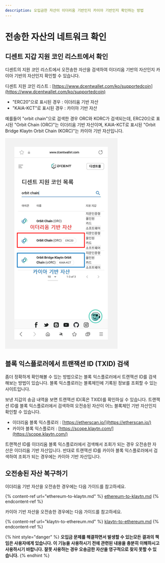 ```yaml
---
description: 오입금한 자산이 이더리움 기반인지 카이아 기반인지 확인하는 방법
---
```


# 전송한 자산의 네트워크 확인

## 디센트 지갑 지원 코인 리스트에서 확인

디센트의 지원 코인 리스트에서 오전송한 자산을 검색하여 이더리움 기반의 자산인지 카이아 기반의 자산인지 확인할 수 있습니다.&#x20;

디센트 지원 코인 리스트 : [https://www.dcentwallet.com/ko/supportedcoin](https://www.dcentwallet.com/ko/supportedcoin)

* "ERC20"으로 표시된 경우 : 이더리움 기반 자산
* "KAIA-KCT"로 표시된 경우 : 카이아 기반 자산

예를들어 "orbit chain"으로 검색한 경우 ORC와 KORC가 검색되는데, ERC20으로 표시된 "Orbit Chain (ORC)"는 이더리움 기반 자산이며, KAIA-KCT로 표시된 "Orbit Bridge Klaytn Orbit Chain (KORC)"는 카이아 기반 자산입니다.

<div align="left"><img src="../.gitbook/assets/오전송.png" alt="" width="365"></div>

## 블록 익스플로러에서 트랜잭션 ID (TXID) 검색

좀더 정확하게 확인해볼 수 있는 방법으로는 블록 익스플로러에서 트랜잭션 ID를 검색해보는 방법이 있습니다. 블록 익스플로러는 블록체인에 기록된 정보를 조회할 수 있는 사이트입니다.

보낸 지갑의 송금 내역을 보면 트랜잭션 ID(혹은 TXID)를 확인하실 수 있습니다. 트랜잭션 ID를 블록 익스플로러에서 검색하여 오전송된 자산이 어느 블록체인 기반 자산인지 확인할 수 있습니다.

* 이더리움 블록 익스플로러 : [https://etherscan.io/](https://etherscan.io/)
* 카이아 블록 익스플로러 : [https://scope.klaytn.com/](https://scope.klaytn.com/)

트랜잭션 ID를 이더리움 블록 익스플로러에서 검색해서 조회가 되는 경우 오전송한 자산은 이더리움 기반 자산입니다. 반대로 트랜잭션 ID를 카이아 블록 익스플로러에서 검색하여 조회가 되는 경우에는 카이아 기반 자산입니다.

## 오전송된 자산 복구하기

이더리움 기반 자산을 오전송한 경우에는 다음 가이드를 참고하세요.

{% content-ref url="ethereum-to-klaytn.md" %}
[ethereum-to-klaytn.md](ethereum-to-klaytn.md)
{% endcontent-ref %}

카이아 기반 자산을 오전송한 경우에는 다음 가이드를 참고하세요.

{% content-ref url="klaytn-to-ethereum.md" %}
[klaytn-to-ethereum.md](klaytn-to-ethereum.md)
{% endcontent-ref %}

{% hint style="danger" %}
**오입금 문제를 해결하면서 발생할 수 있는모든 결과의 책임은 사용자에게 있습니다. 이 기능을 사용하시기 전에 관련된 내용을 충분히 이해하시고 사용하시기 바랍니다. 잘못 사용하는 경우 오송금한 자산을 영구적으로 찾지 못할 수 있습니다.**
{% endhint %}
